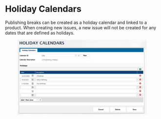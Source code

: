 # Holiday Calendars

Publishing breaks can be created as a holiday calendar and linked to a product. When creating new issues, a new issue will not be created for any dates that are defined as holidays.

<figure><img src="../../../../.gitbook/assets/image (1091).png" alt=""><figcaption></figcaption></figure>

